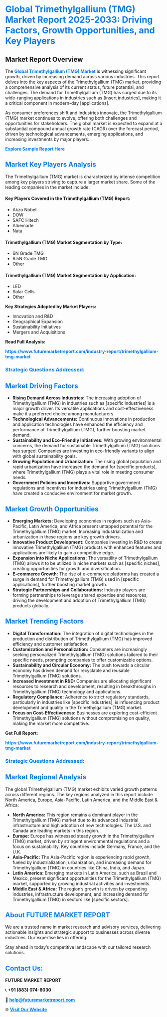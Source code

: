 <h1 style="color: #007BFF;">Global Trimethylgallium (TMG) Market Report 2025-2033: Driving Factors, Growth Opportunities, and Key Players</h1>

<section id="overview">
<h2>Market Report Overview</h2>
<p>The <a href="https://www.futuremarketreport.com/industry-report/trimethylgallium-tmg-market" style="color: #007BFF; text-decoration: none;"><strong>Global Trimethylgallium (TMG) Market</strong></a> is witnessing significant growth, driven by increasing demand across various industries. This report delves into the key aspects of the Trimethylgallium (TMG) market, providing a comprehensive analysis of its current status, future potential, and challenges. The demand for Trimethylgallium (TMG) has surged due to its wide-ranging applications in industries such as [insert industries], making it a critical component in modern-day [applications].</p>
<p>As consumer preferences shift and industries innovate, the Trimethylgallium (TMG) market continues to evolve, offering both challenges and opportunities for stakeholders. The global market is expected to expand at a substantial compound annual growth rate (CAGR) over the forecast period, driven by technological advancements, emerging applications, and increasing investments by major players.</p>
</section>

<section id="overview">
<p><a href="https://www.futuremarketreport.com/request-sample/reportId=85764" style="color: #007BFF; text-decoration: none;"><strong>Explore Sample Report Here</strong></a></p>
</section>

<section id="key-players">
<h2 style="color: #007BFF;">Market Key Players Analysis</h2>
<p>The Trimethylgallium (TMG) market is characterized by intense competition among key players striving to capture a larger market share. Some of the leading companies in the market include:</p>
<h4>Key Players Covered in the Trimethylgallium (TMG) Report:</h4>
<ul><li>Akzo Nobel</li><li>DOW</li><li>SAFC Hitech</li><li>Albemarle</li><li>Nata</li></ul>
<h4>Trimethylgallium (TMG) Market Segmentation by Type:</h4>
<ul><li>6N Grade TMG</li><li>6.5N Grade TMG</li><li>Other</li></ul>

<h4>Trimethylgallium (TMG) Market Segmentation by Application:</h4>
<ul><li>LED</li><li>Solar Cells</li><li>Other</li></ul>
<p><strong>Key Strategies Adopted by Market Players:</strong></p>
<ul>
<li>Innovation and R&D</li>
<li>Geographical Expansion</li>
<li>Sustainability Initiatives</li>
<li>Mergers and Acquisitions</li>
</ul>
</section>

<section>
<p><strong>Read Full Analysis: </strong></p><a href="https://www.futuremarketreport.com/industry-report/trimethylgallium-tmg-market" style="color: #007BFF; text-decoration: none;"><strong>https://www.futuremarketreport.com/industry-report/trimethylgallium-tmg-market</strong></a>
<h3 style="color: #007BFF;">Strategic Questions Addressed:</h3>
</section>

<section id="driving-factors">
<h2 style="color: #007BFF;">Market Driving Factors</h2>
<ul>
<li><strong>Rising Demand Across Industries:</strong> The increasing adoption of Trimethylgallium (TMG) in industries such as [specific industries] is a major growth driver. Its versatile applications and cost-effectiveness make it a preferred choice among manufacturers.</li>
<li><strong>Technological Advancements:</strong> Continuous innovations in production and application technologies have enhanced the efficiency and performance of Trimethylgallium (TMG), further boosting market demand.</li>
<li><strong>Sustainability and Eco-Friendly Initiatives:</strong> With growing environmental concerns, the demand for sustainable Trimethylgallium (TMG) solutions has surged. Companies are investing in eco-friendly variants to align with global sustainability goals.</li>
<li><strong>Growing Population and Urbanization:</strong> The rising global population and rapid urbanization have increased the demand for [specific products], where Trimethylgallium (TMG) plays a vital role in meeting consumer needs.</li>
<li><strong>Government Policies and Incentives:</strong> Supportive government regulations and incentives for industries using Trimethylgallium (TMG) have created a conducive environment for market growth.</li>
</ul>
</section>

<section id="growth-opportunities">
<h2 style="color: #007BFF;">Market Growth Opportunities</h2>
<ul>
<li><strong>Emerging Markets:</strong> Developing economies in regions such as Asia-Pacific, Latin America, and Africa present untapped potential for the Trimethylgallium (TMG) market. Increasing industrialization and urbanization in these regions are key growth drivers.</li>
<li><strong>Innovative Product Development:</strong> Companies investing in R&D to create innovative Trimethylgallium (TMG) products with enhanced features and applications are likely to gain a competitive edge.</li>
<li><strong>Expansion into Niche Applications:</strong> The versatility of Trimethylgallium (TMG) allows it to be utilized in niche markets such as [specific niches], creating opportunities for growth and diversification.</li>
<li><strong>E-commerce Growth:</strong> The rise of e-commerce platforms has created a surge in demand for Trimethylgallium (TMG) used in [specific applications], further boosting market growth.</li>
<li><strong>Strategic Partnerships and Collaborations:</strong> Industry players are forming partnerships to leverage shared expertise and resources, driving the development and adoption of Trimethylgallium (TMG) products globally.</li>
</ul>
</section>

<section id="trending-factors">
<h2 style="color: #007BFF;">Market Trending Factors</h2>
<ul>
<li><strong>Digital Transformation:</strong> The integration of digital technologies in the production and distribution of Trimethylgallium (TMG) has improved efficiency and customer satisfaction.</li>
<li><strong>Customization and Personalization:</strong> Consumers are increasingly seeking personalized Trimethylgallium (TMG) solutions tailored to their specific needs, prompting companies to offer customizable options.</li>
<li><strong>Sustainability and Circular Economy:</strong> The push towards a circular economy has driven demand for recyclable and reusable Trimethylgallium (TMG) solutions.</li>
<li><strong>Increased Investment in R&D:</strong> Companies are allocating significant resources to research and development, resulting in breakthroughs in Trimethylgallium (TMG) technology and applications.</li>
<li><strong>Regulatory Compliance:</strong> Adherence to strict regulatory standards, particularly in industries like [specific industries], is influencing product development and quality in the Trimethylgallium (TMG) market.</li>
<li><strong>Focus on Cost-Effectiveness:</strong> Businesses are exploring cost-efficient Trimethylgallium (TMG) solutions without compromising on quality, making the market more competitive.</li>
</ul>
</section>

<section>
<p><strong>Get Full Report: </strong></p><a href="https://www.futuremarketreport.com/industry-report/trimethylgallium-tmg-market" style="color: #007BFF; text-decoration: none;"><strong>https://www.futuremarketreport.com/industry-report/trimethylgallium-tmg-market</strong></a>
<h3 style="color: #007BFF;">Strategic Questions Addressed:</h3>
</section>


<section id="regional-analysis">
<h2 style="color: #007BFF;">Market Regional Analysis</h2>
<p>The global Trimethylgallium (TMG) market exhibits varied growth patterns across different regions. The key regions analyzed in this report include North America, Europe, Asia-Pacific, Latin America, and the Middle East & Africa:</p>
<ul>
<li><strong>North America:</strong> This region remains a dominant player in the Trimethylgallium (TMG) market due to its advanced industrial infrastructure and high adoption of new technologies. The U.S. and Canada are leading markets in this region.</li>
<li><strong>Europe:</strong> Europe has witnessed steady growth in the Trimethylgallium (TMG) market, driven by stringent environmental regulations and a focus on sustainability. Key countries include Germany, France, and the U.K.</li>
<li><strong>Asia-Pacific:</strong> The Asia-Pacific region is experiencing rapid growth, fueled by industrialization, urbanization, and increasing demand for Trimethylgallium (TMG) in countries like China, India, and Japan.</li>
<li><strong>Latin America:</strong> Emerging markets in Latin America, such as Brazil and Mexico, present significant opportunities for the Trimethylgallium (TMG) market, supported by growing industrial activities and investments.</li>
<li><strong>Middle East & Africa:</strong> The region’s growth is driven by expanding industries, infrastructure development, and increasing demand for Trimethylgallium (TMG) in sectors like [specific sectors].</li>
</ul>
</section>

<footer>
<h2 style="color: #007BFF;">About FUTURE MARKET REPORT</h2>
<p>We are a trusted name in market research and advisory services, delivering actionable insights and strategic support to businesses across diverse industries. Our expertise lies in offering:</p>

<p>Stay ahead in today’s competitive landscape with our tailored research solutions.</p>

<h2 style="color: #007BFF;">Contact Us:</h2>
<p><strong>FUTURE MARKET REPORT</strong></p>
<p>📞 <strong>+91 (883) 074-8030</strong></p>
<p>📧 <strong><a href="mailto:help@futuremarketreport.com" style="color: #007BFF;">help@futuremarketreport.com</a></strong></p>
<p>🌐 <strong><a href="https://www.futuremarketreport.com/" style="color: #007BFF;">Visit Our Website</a></strong></p>
</footer>